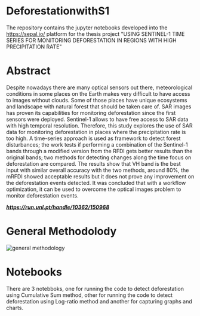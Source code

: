 # DeforestationwithS1
The repository contains the jupyter notebooks developed into the https://sepal.io/ platform for the thesis project "USING SENTINEL-1 TIME SERIES FOR MONITORING DEFORESTATION IN REGIONS WITH HIGH PRECIPITATION RATE" 

# Abstract

Despite nowadays there are many optical sensors out there, meteorological conditions in some places on the Earth makes very difficult to have access to images without clouds. Some of those places have unique ecosystems and landscape with natural forest that should be taken care of. SAR images has proven its capabilities for monitoring deforestation since the first sensors were deployed. Sentinel-1 allows to
have free access to SAR data with high temporal resolution. Therefore, this study explores the use of SAR data for monitoring deforestation in places where the precipitation rate is too high. A time-series approach is used as framework to detect forest disturbances; the work tests if performing a combination of the Sentinel-1 bands through a modified version from the RFDI gets better results than the original bands; two methods for detecting changes along the time focus on deforestation are compared. The results show that VH band is the best input with similar overall accuracy with the two methods, around 80%, the mRFDI showed acceptable results
but it does not prove any improvement on the deforestation events detected. It was concluded that with a workflow optimization, it can be used to overcome the optical images problem to monitor deforestation events.

***https://run.unl.pt/handle/10362/150968***

# General Methodolody

![general methodology](https://github.com/jhoneric/DeforestationwithS1/assets/38009811/30763bc8-6a6b-42c8-a1e3-b855560eacf9)

# Notebooks
There are 3 notebboks, one for running the code to detect deforestation using Cumulative Sum method, other for running the code to detect deforestation using Log-ratio method and another for capturing graphs and charts.
